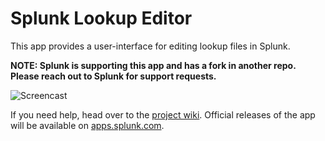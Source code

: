 Splunk Lookup Editor
=============

This app provides a user-interface for editing lookup files in Splunk.

**NOTE: Splunk is supporting this app and has a fork in another repo. Please reach out to Splunk for support requests.**

![Screencast](related/lookup_editor_screencast.gif)

If you need help, head over to the [project wiki](http://lukemurphey.net/projects/splunk-lookup-editor/wiki). Official releases of the app will be available on [apps.splunk.com](http://apps.splunk.com/app/1724/).
